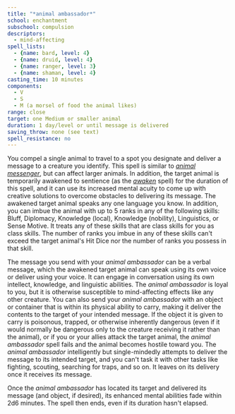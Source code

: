 ```yaml
---
title: "*animal ambassador*"
school: enchantment
subschool: compulsion
descriptors:
  - mind-affecting
spell_lists:
  - {name: bard, level: 4}
  - {name: druid, level: 4}
  - {name: ranger, level: 3}
  - {name: shaman, level: 4}
casting_time: 10 minutes
components:
  - V
  - S
  - M (a morsel of food the animal likes)
range: close
target: one Medium or smaller animal
duration: 1 day/level or until message is delivered
saving_throw: none (see text)
spell_resistance: no
---
```


You compel a single animal to travel to a spot you designate and deliver a message to a creature you identify. This spell is similar to [*animal messenger*](/spells/animal-messenger/), but can affect larger animals. In addition, the target animal is temporarily awakened to sentience (as the [*awaken*](/spells/awaken/) spell) for the duration of this spell, and it can use its increased mental acuity to come up with creative solutions to overcome obstacles to delivering its message. The awakened target animal speaks any one language you know. In addition, you can imbue the animal with up to 5 ranks in any of the following skills: Bluff, Diplomacy, Knowledge (local), Knowledge (nobility), Linguistics, or Sense Motive. It treats any of these skills that are class skills for you as class skills. The number of ranks you imbue in any of these skills can't exceed the target animal's Hit Dice nor the number of ranks you possess in that skill.

The message you send with your *animal ambassador* can be a verbal message, which the awakened target animal can speak using its own voice or deliver using your voice. It can engage in conversation using its own intellect, knowledge, and linguistic abilities. The *animal ambassador* is loyal to you, but it is otherwise susceptible to mind-affecting effects like any other creature. You can also send your *animal ambassador* with an object or container that is within its physical ability to carry, making it deliver the contents to the target of your intended message. If the object it is given to carry is poisonous, trapped, or otherwise inherently dangerous (even if it would normally be dangerous only to the creature receiving it rather than the animal), or if you or your allies attack the target animal, the *animal ambassador* spell fails and the animal becomes hostile toward you. The *animal ambassador* intelligently but single-mindedly attempts to deliver the message to its intended target, and you can't task it with other tasks like fighting, scouting, searching for traps, and so on. It leaves on its delivery once it receives its message.

Once the *animal ambassador* has located its target and delivered its message (and object, if desired), its enhanced mental abilities fade within 2d6 minutes. The spell then ends, even if its duration hasn't elapsed.

